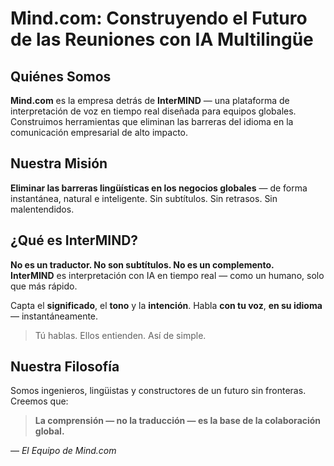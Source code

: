 # Mind.com: Construyendo el Futuro de las Reuniones con IA Multilingüe

## Quiénes Somos

**Mind.com** es la empresa detrás de **InterMIND** — una plataforma de interpretación de voz en tiempo real diseñada para equipos globales.  
Construimos herramientas que eliminan las barreras del idioma en la comunicación empresarial de alto impacto.

## Nuestra Misión

**Eliminar las barreras lingüísticas en los negocios globales** — de forma instantánea, natural e inteligente.
Sin subtítulos. Sin retrasos. Sin malentendidos.

## ¿Qué es InterMIND?

**No es un traductor. No son subtítulos. No es un complemento.**  
**InterMIND** es interpretación con IA en tiempo real — como un humano, solo que más rápido.

Capta el **significado**, el **tono** y la **intención**.
Habla **con tu voz**, **en su idioma** — instantáneamente.

> Tú hablas. Ellos entienden. Así de simple.

## Nuestra Filosofía

Somos ingenieros, lingüistas y constructores de un futuro sin fronteras.
Creemos que:

> **La comprensión — no la traducción — es la base de la colaboración global.**

— _El Equipo de Mind.com_

